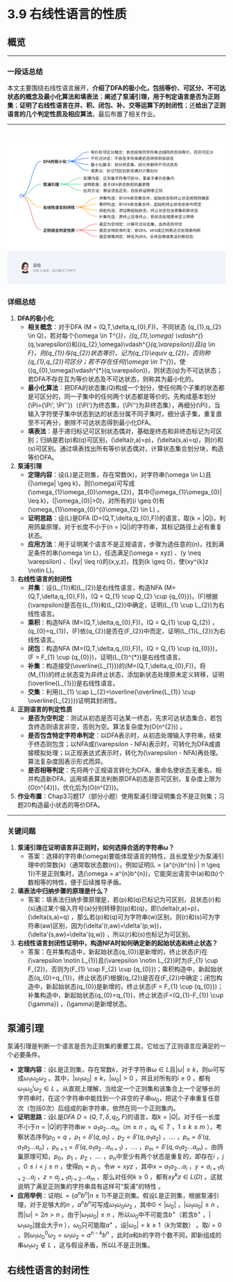 # 3.9 右线性语言的性质
## 概览
---
### 一段话总结
本文主要围绕右线性语言展开，**介绍了DFA的极小化，包括等价、可区分、不可达状态的概念及最小化算法和填表法**；**阐述了泵浦引理，用于判定语言是否为正则集**；**证明了右线性语言在并、积、闭包、补、交等运算下的封闭性**；还**给出了正则语言的几个判定性质及相应算法**，最后布置了相关作业。

---
![exported_image.png](exported_image.png)
---
### 详细总结
1. **DFA的极小化**
    - **相关概念**：对于DFA \(M = (Q,T,\delta,q_{0},F)\)，不同状态 \(q_{1},q_{2} \in Q\)，若对每个\(\omega \in T^{*}\)，\((q_{1},\omega) \vdash^{*}(q,\varepsilon)\)和\((q_{2},\omega)\vdash^{*}(q,\varepsilon)\)且\(q \in F\)，则\(q_{1}\)与\(q_{2}\)状态等价，记为\(q_{1}\equiv q_{2}\)，否则称\(q_{1},q_{2}\)可区分；若不存在任何\(\omega \in T^{*}\)，使\((q_{0},\omega)\vdash^{*}(q,\varepsilon)\)，则状态\(q\)为不可达状态；若DFA不存在互为等价状态及不可达状态，则称其为最小化的。
    - **最小化算法**：把DFA的状态集\(Q\)构成一个划分，使任何两个子集的状态都是可区分的，同一子集中的任何两个状态都是等价的。先构成基本划分\(\Pi=\{\Pi', \Pi''\}\)（\(\Pi'\)为终态集，\(\Pi''\)为非终态集），再细分\(\Pi\)，当输入字符使子集中状态到达的状态分属不同子集时，细分该子集，重复直至不可再分，删除不可达状态得到最小化DFA。
    - **填表法**：基于递归标记可区别状态偶对，基础是终态和非终态标记为可区别；归纳是若\(p\)和\(q\)可区别，\(\delta(r,a)=p\)，\(\delta(s,a)=q\)，则\(r\)和\(s\)可区别。通过填表找出所有等价状态偶对，计算状态集合划分块，构造等价DFA。
2. **泵浦引理**
    - **定理内容**：设\(L\)是正则集，存在常数\(k\)，对字符串\(\omega \in L\)且\(|\omega| \geq k\)，则\(\omega\)可写成\(\omega_{1}\omega_{0}\omega_{2}\)，其中\(|\omega_{1}\omega_{0}| \leq k\)，\(|\omega_{0}|>0\)，对所有的\(i \geq 0\)有\(\omega_{1}\omega_{0}^{i}\omega_{2} \in L\) 。
    - **证明思路**：设\(L\)是DFA \(D=(Q,T,\delta,q_{0},F)\)的语言，取\(k = |Q|\)，利用鸽巢原理，对于长度不小于\(n = |Q|\)的字符串，其标记路径上必有重复状态。
    - **应用方法**：用于证明某个语言不是正规语言，步骤为选任意的\(n\)，找到满足条件的串\(\omega \in L\)，任选满足\(\omega = xyz\) 、\(y \neq \varepsilon\) 、\(|xy| \leq n\)的\(x,y,z\)，找到\(k \geq 0\)，使\(xy^{k}z \notin L\)。
3. **右线性语言的封闭性**
    - **并集**：设\(L_{1}\)和\(L_{2}\)是右线性语言，构造NFA \(M=(Q,T,\delta,q_{0},F)\)，\(Q = Q_{1} \cup Q_{2} \cup \{q_{0}\}\)，\(F\)根据\(\varepsilon\)是否在\(L_{1}\)和\(L_{2}\)中确定，证明\(L_{1} \cup L_{2}\)为右线性语言。
    - **乘积**：构造NFA \(M=(Q,T,\delta,q_{0},F)\)，\(Q = Q_{1} \cup Q_{2}\) ，\(q_{0}=q_{1}\)，\(F\)依\(q_{2}\)是否在\(F_{2}\)中而定，证明\(L_{1}L_{2}\)为右线性语言。
    - **闭包**：构造NFA \(M=(Q,T,\delta,q_{0},F)\)，\(Q = Q_{1} \cup \{q_{0}\}\)，\(F = F_{1} \cup \{q_{0}\}\)，证明\(L_{1}^{*}\)是右线性语言。
    - **补集**：构造接受\(\overline{L_{1}}\)的\(M=(Q,T,\delta,q_{0},F)\)，将\(M_{1}\)的终止状态变为非终止状态，添加新状态处理原未定义转移，证明\(\overline{L_{1}}\)是右线性语言。
    - **交集**：利用\(L_{1} \cap L_{2}=\overline{\overline{L_{1}} \cup \overline{L_{2}}}\)证明其封闭性。
4. **正则语言的判定性质**
    - **是否为空判定**：测试从初态是否可达某一终态，先求可达状态集合，若包含终态则语言非空，否则为空。算法复杂度为\(O(n^{2})\) 。
    - **是否包含特定字符串判定**：以DFA表示时，从初态处理输入字符串，结束于终态则包含；以NFA或\(\varepsilon - NFA\)表示时，可转化为DFA或直接模拟处理；以正规表达式表示时，转化为\(\varepsilon - NFA\)再处理。算法复杂度因表示形式而异。
    - **是否相等判定**：先将两个正规语言转化为DFA，重命名使状态无重名，相并构造新DFA，运用填表算法判断原DFA初态是否可区别，复杂度上限为\(O(n^{4})\)，优化后为\(O(n^{2})\)。
5. **作业布置**：Chap3习题17（部分小题）使用泵浦引理证明集合不是正则集；习题20构造最小状态的等价DFA。
---
### 关键问题
1. **泵浦引理在证明语言非正则时，如何选择合适的字符串ω？**
    - 答案：选择的字符串\(\omega\)要能体现语言的特性，且长度至少为泵浦引理中的常数\(k\)（通常取状态数\(n\)）。例如证明\(L = \{a^{n}b^{n} | n \geq 1\}\)不是正则集时，选\(\omega = a^{n}b^{n}\)，它能突出语言中\(a\)和\(b\)个数相等的特性，便于后续推导矛盾。
2. **填表法中归纳步骤的原理是什么？**
    - 答案：填表法归纳步骤原理是，若\(p\)和\(q\)已标记为可区别，且状态\(r\)和\(s\)通过某个输入符号\(a\)分别转移到\(p\)和\(q\)，即\(\delta(r,a)=p\)，\(\delta(s,a)=q\) ，那么若\(p\)和\(q\)可为字符串\(w\)区别，则\(r\)和\(s\)可为字符串\(aw\)区别，因为\(\delta'(r,aw)=\delta'(p,w)\)，\(\delta'(s,aw)=\delta'(q,w)\) ，所以\(r\)和\(s\)也标记为可区别。
3. **右线性语言封闭性证明中，构造NFA时如何确定新的起始状态和终止状态？**
    - 答案：在并集构造中，新起始状态\(q_{0}\)是新增的，终止状态\(F\)在\(\varepsilon \notin L_{1}\)且\(\varepsilon \notin L_{2}\)时为\(F_{1} \cup F_{2}\)，否则为\(F_{1} \cup F_{2} \cup \{q_{0}\}\)；乘积构造中，新起始状态\(q_{0}=q_{1}\)，终止状态\(F\)根据\(q_{2}\)是否在\(F_{2}\)中确定；闭包构造中，新起始状态\(q_{0}\)是新增的，终止状态\(F = F_{1} \cup \{q_{0}\}\)；补集构造中，新起始状态\(q_{0}=q_{1}\)，终止状态\(F=(Q_{1}-F_{1}) \cup \{\gamma\}\) ，\(\gamma\)是新增状态。 
## 泵浦引理
泵浦引理是判断一个语言是否为正则集的重要工具，它给出了正则语言应满足的一个必要条件。

- **定理内容**：设$L$是正则集，存在常数$k$，对于字符串$\omega \in L$且$|\omega| \geq k$，则$\omega$可写成$\omega_{1}\omega_{0}\omega_{2}$ 。其中，$|\omega_{1}\omega_{0}| \leq k$，$|\omega_{0}| > 0$ ，并且对所有的$i \geq 0$ ，都有$\omega_{1}\omega_{0}^{i}\omega_{2} \in L$ 。从直观上理解，当给定一个正则集和该集合上一个足够长的字符串时，在这个字符串中能找到一个非空的子串$\omega_{0}$，把这个子串重复任意次（包括0次）后组成的新字符串，依然在同一个正则集内。
- **证明思路**：设$L$是$DFA$ $D=(Q,T,\delta,q_{0},F)$的语言，取$k = |Q|$。对于任一长度不小于$n = |Q|$的字符串$w = a_{1}a_{2}...a_{m}$（$m \geq n$ ，$a_{k} \in T$ ，$1 \leq k \leq m$ ），考察状态序列$p_{0}=q$ ，$p_{1}=\delta'(q,a_{1})$ ，$p_{2}=\delta'(q,a_{1}a_{2})$ ，$\cdots$ ，$p_{n}=\delta'(q,a_{1}a_{2}...a_{n})$ ，$p_{n + 1}=\delta'(q,a_{1}a_{2}...a_{n + 1})$ ，$\cdots$ ，$p_{m}=\delta'(q,a_{1}a_{2}...a_{m})$ 。由鸽巢原理可知，$p_{0}$，$p_{1}$ ，$p_{2}$ ，$\cdots$ ，$p_{n}$中至少有两个状态是重复的，即存在$i$ ，$j$ ，$0 \leq i < j \leq n$ ，使得$p_{i}=p_{j}$ 。令$w = xyz$ ，其中$x = a_{1}a_{2}...a_{i}$ ，$y = a_{i + 1}a_{i + 2}...a_{j}$ ，$z = a_{j + 1}a_{j + 2}...a_{m}$ ，那么对任何$k \geq 0$ ，都有$xy^{k}z \in L(D)$ 。这就说明了满足正则集的字符串具有这样可“泵浦”的特性 。
- **应用举例**：证明$L = \{a^{n}b^{n} | n \geq 1\}$不是正则集。假设$L$是正则集，根据泵浦引理，对于足够大的$n$ ，$a^{n}b^{n}$可写成$\omega_{1}\omega_{0}\omega_{2}$ ，其中$0 < |\omega_{0}|$ ，$|\omega_{1}\omega_{0}| \leq n$ ，而$|\omega| = 2n > n$ 。由于$|\omega_{1}\omega_{0}| \leq n$ ，所以$\omega_{0}$中不可能含$b^{+}$（若含$b^{+}$ ，$|\omega_{1}\omega_{0}|$就会大于$n$ ），$\omega_{0}$只可能取$a^{+}$ ，设$|\omega_{0}| = k \geq 1$（$k$为常数） 。取$i = 0$ ，则$\omega_{1}\omega_{0}^{0}\omega_{2}=\omega_{1}\omega_{2}=a^{n - k}b^{n}$ ，此时$a$和$b$的字符个数不同，即新组成的串$\omega_{1}\omega_{2} \notin L$ ，这与假设矛盾，所以$L$不是正则集。 
## 右线性语言的封闭性
